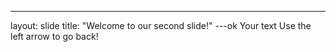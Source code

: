 ---
layout: slide
title: "Welcome to our second slide!"
---ok
Your text
Use the left arrow to go back!

